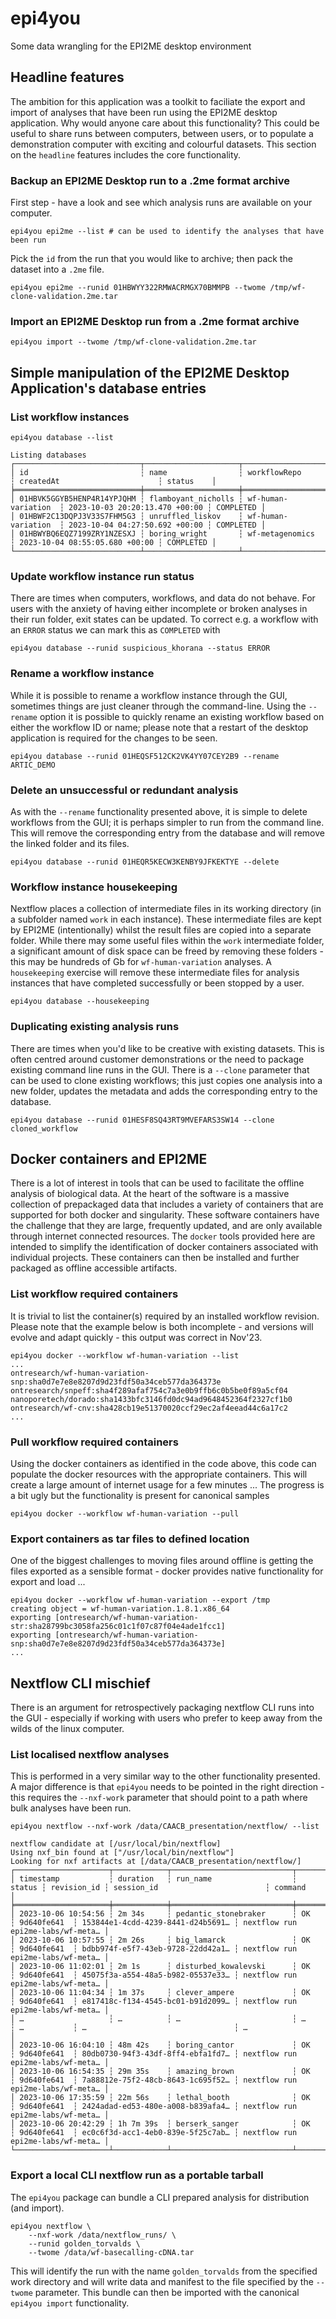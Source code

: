 # epi4you
Some data wrangling for the EPI2ME desktop environment

## Headline features

The ambition for this application was a toolkit to faciliate the export and import of analyses
that have been run using the EPI2ME desktop application. Why would anyone care about this functionality?
This could be useful to share runs between computers, between users, or to populate a demonstration
computer with exciting and colourful datasets. This section on the `headline` features includes the core
functionality.

### Backup an EPI2ME Desktop run to a .2me format archive

First step - have a look and see which analysis runs are available on your computer. 

```
epi4you epi2me --list # can be used to identify the analyses that have been run
```

Pick the `id` from the run that you would like to archive; then pack the dataset into a `.2me` file.

```
epi4you epi2me --runid 01HBWYY322RMWACRMGX70BMMPB --twome /tmp/wf-clone-validation.2me.tar
```

### Import an EPI2ME Desktop run from a .2me format archive

```
epi4you import --twome /tmp/wf-clone-validation.2me.tar
```

## Simple manipulation of the EPI2ME Desktop Application's database entries

### List workflow instances

```
epi4you database --list

Listing databases
┌────────────────────────────┬─────────────────────┬─────────────────────┬────────────────────────────────┬───────────┐
│ id                         ┆ name                ┆ workflowRepo        ┆ createdAt                      ┆ status    │
╞════════════════════════════╪═════════════════════╪═════════════════════╪════════════════════════════════╪═══════════╡
│ 01HBVK5GGYB5HENP4R14YPJQHM ┆ flamboyant_nicholls ┆ wf-human-variation  ┆ 2023-10-03 20:20:13.470 +00:00 ┆ COMPLETED │
│ 01HBWF2C13DQPJ3V33S7FHM5G3 ┆ unruffled_liskov    ┆ wf-human-variation  ┆ 2023-10-04 04:27:50.692 +00:00 ┆ COMPLETED │
│ 01HBWYBQ6EQZ7199ZRY1NZESXJ ┆ boring_wright       ┆ wf-metagenomics     ┆ 2023-10-04 08:55:05.680 +00:00 ┆ COMPLETED │
└────────────────────────────┴─────────────────────┴─────────────────────┴────────────────────────────────┴───────────┘
```

### Update workflow instance run status

There are times when computers, workflows, and data do not behave. For users with the anxiety of having either incomplete
or broken analyses in their run folder, exit states can be updated. To correct e.g. a workflow with an `ERROR` status
we can mark this as `COMPLETED` with

```
epi4you database --runid suspicious_khorana --status ERROR
```

### Rename a workflow instance

While it is possible to rename a workflow instance through the GUI, sometimes things are just cleaner through the command-line.
Using the `--rename` option it is possible to quickly rename an existing workflow based on either the workflow ID or name; please
note that a restart of the desktop application is required for the changes to be seen.

```
epi4you database --runid 01HEQSF512CK2VK4YY07CEY2B9 --rename ARTIC_DEMO
```

### Delete an unsuccessful or redundant analysis

As with the `--rename` functionality presented above, it is simple to delete workflows from the GUI; it is perhaps simpler to
run from the command line. This will remove the corresponding entry from the database and will remove the linked folder and its
files.

```
epi4you database --runid 01HEQR5KECW3KENBY9JFKEKTYE --delete
```

### Workflow instance housekeeping

Nextflow places a collection of intermediate files in its working directory (in a subfolder named `work` in each
instance). These intermediate files are kept by EPI2ME (intentionally) whilst the result files are copied into a separate folder. 
While there may some useful files within the `work` intermediate folder, a significant amount of disk space can be freed by
removing these folders - this may be hundreds of Gb for `wf-human-variation` analyses. A `housekeeping` exercise will remove
these intermediate files for analysis instances that have completed successfully or been stopped by a user.

```
epi4you database --housekeeping
```

### Duplicating existing analysis runs

There are times when you'd like to be creative with existing datasets. This is often centred around customer demonstrations or
the need to package existing command line runs in the GUI. There is a `--clone` parameter that can be used to clone existing
workflows; this just copies one analysis into a new folder, updates the metadata and adds the corresponding entry to the
database.

```
epi4you database --runid 01HESF8SQ43RT9MVEFARS3SW14 --clone cloned_workflow
```


## Docker containers and EPI2ME

There is a lot of interest in tools that can be used to facilitate the offline analysis of biological data. At the heart of the
software is a massive collection of prepackaged data that includes a variety of containers that are supported for both docker
and singularity. These software containers have the challenge that they are large, frequently updated, and are only available
through internet connected resources. The `docker` tools provided here are intended to simplify the identification of docker
containers associated with individual projects. These containers can then be installed and further packaged as offline
accessible artifacts. 

### List workflow required containers

It is trivial to list the container(s) required by an installed workflow revision. Please note that the example below is
both incomplete - and versions will evolve and adapt quickly - this output was correct in Nov'23.

```
epi4you docker --workflow wf-human-variation --list
...
ontresearch/wf-human-variation-snp:sha0d7e7e8e8207d9d23fdf50a34ceb577da364373e
ontresearch/snpeff:sha4f289afaf754c7a3e0b9ffb6c0b5be0f89a5cf04
nanoporetech/dorado:sha1433bfc3146fd0dc94ad9648452364f2327cf1b0
ontresearch/wf-cnv:sha428cb19e51370020ccf29ec2af4eead44c6a17c2
...
```

### Pull workflow required containers

Using the docker containers as identified in the code above, this code can populate the docker resources with the appropriate
containers. This will create a large amount of internet usage for a few minutes ... The progress is a bit ugly but the
functionality is present for canonical samples

```
epi4you docker --workflow wf-human-variation --pull
```

### Export containers as tar files to defined location

One of the biggest challenges to moving files around offline is getting the files exported as a sensible format - docker provides
native functionality for export and load ...

```
epi4you docker --workflow wf-human-variation --export /tmp
creating object = wf-human-variation.1.8.1.x86_64
exporting [ontresearch/wf-human-variation-str:sha28799bc3058fa256c01c1f07c87f04e4ade1fcc1]
exporting [ontresearch/wf-human-variation-snp:sha0d7e7e8e8207d9d23fdf50a34ceb577da364373e]
...
```

## Nextflow CLI mischief

There is an argument for retrospectively packaging nextflow CLI runs into the GUI - especially if working with users who prefer to
keep away from the wilds of the linux computer.

### List localised nextflow analyses

This is performed in a very similar way to the other functionality presented. A major difference is that `epi4you` needs to be pointed in the right
direction - this requires the `--nxf-work` parameter that should point to a path where bulk analyses have been run.

```
epi4you nextflow --nxf-work /data/CAACB_presentation/nextflow/ --list

nextflow candidate at [/usr/local/bin/nextflow]
Using nxf_bin found at ["/usr/local/bin/nextflow"]
Looking for nxf artifacts at [/data/CAACB_presentation/nextflow/]
┌─────────────────────┬────────────┬───────────────────────────┬────────┬─────────────┬───────────────────────────────────┬───────────────────────────────────┐
│ timestamp           ┆ duration   ┆ run_name                  ┆ status ┆ revision_id ┆ session_id                        ┆ command                           │
╞═════════════════════╪════════════╪═══════════════════════════╪════════╪═════════════╪═══════════════════════════════════╪═══════════════════════════════════╡
│ 2023-10-06 10:54:56 ┆ 2m 34s     ┆ pedantic_stonebraker      ┆ OK     ┆ 9d640fe641  ┆ 153844e1-4cdd-4239-8441-d24b5691… ┆ nextflow run epi2me-labs/wf-meta… │
│ 2023-10-06 10:57:55 ┆ 2m 26s     ┆ big_lamarck               ┆ OK     ┆ 9d640fe641  ┆ bdbb974f-e5f7-43eb-9728-22dd42a1… ┆ nextflow run epi2me-labs/wf-meta… │
│ 2023-10-06 11:02:01 ┆ 2m 1s      ┆ disturbed_kowalevski      ┆ OK     ┆ 9d640fe641  ┆ 45075f3a-a554-48a5-b982-05537e33… ┆ nextflow run epi2me-labs/wf-meta… │
│ 2023-10-06 11:04:34 ┆ 1m 37s     ┆ clever_ampere             ┆ OK     ┆ 9d640fe641  ┆ e817418c-f134-4545-bc01-b91d2099… ┆ nextflow run epi2me-labs/wf-meta… │
│ …                   ┆ …          ┆ …                         ┆ …      ┆ …           ┆ …                                 ┆ …                                 │
│ 2023-10-06 16:04:10 ┆ 48m 42s    ┆ boring_cantor             ┆ OK     ┆ 9d640fe641  ┆ 80db0730-94f3-43df-8ff4-ebfa1fd7… ┆ nextflow run epi2me-labs/wf-meta… │
│ 2023-10-06 16:54:35 ┆ 29m 35s    ┆ amazing_brown             ┆ OK     ┆ 9d640fe641  ┆ 7a88812e-75f2-48cb-8643-1c695f52… ┆ nextflow run epi2me-labs/wf-meta… │
│ 2023-10-06 17:35:59 ┆ 22m 56s    ┆ lethal_booth              ┆ OK     ┆ 9d640fe641  ┆ 2424adad-ed53-480e-a008-b839afa4… ┆ nextflow run epi2me-labs/wf-meta… │
│ 2023-10-06 20:42:29 ┆ 1h 7m 39s  ┆ berserk_sanger            ┆ OK     ┆ 9d640fe641  ┆ ec0c6f3d-acc1-4eb0-839e-5f25c7ab… ┆ nextflow run epi2me-labs/wf-meta… │
└─────────────────────┴────────────┴───────────────────────────┴────────┴─────────────┴───────────────────────────────────┴───────────────────────────────────┘
```

### Export a local CLI nextflow run as a portable tarball

The `epi4you` package can bundle a CLI prepared analysis for distribution (and import).

```
epi4you nextflow \
    --nxf-work /data/nextflow_runs/ \
    --runid golden_torvalds \
    --twome /data/wf-basecalling-cDNA.tar
```

This will identify the run with the name `golden_torvalds` from the specified work directory and will write data and manifest to the file
specified by the `--twome` parameter. This bundle can then be imported with the canonical `epi4you import` functionality.
